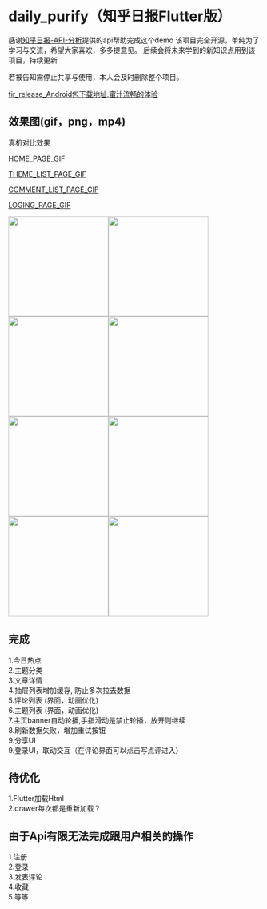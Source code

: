 
# daily_purify（知乎日报Flutter版）

感谢[知乎日报-API-分析](https://github.com/izzyleung/ZhihuDailyPurify/wiki/%E7%9F%A5%E4%B9%8E%E6%97%A5%E6%8A%A5-API-%E5%88%86%E6%9E%90)提供的api帮助完成这个demo
该项目完全开源，单纯为了学习与交流，希望大家喜欢，多多提意见。
后续会将未来学到的新知识点用到该项目，持续更新

若被告知需停止共享与使用，本人会及时删除整个项目。
  
[fir_release_Android包下载地址,蜜汁流畅的体验](https://fir.im/mrkg)

## 效果图(gif，png，mp4) 

[真机对比效果](https://www.jianshu.com/p/ee1539dc4e10)

[HOME_PAGE_GIF](https://www.jianshu.com/p/6f342031c0a4)

[THEME_LIST_PAGE_GIF](https://www.jianshu.com/p/265fd0fa6762)

[COMMENT_LIST_PAGE_GIF](https://www.jianshu.com/p/34953e28676f)

[LOGING_PAGE_GIF](https://www.jianshu.com/p/f7a9b8c84d26)


<img src="https://github.com/zhujian1989/ZhihuDailyPurifyByFlutter/blob/master/screenshot/1.jpeg" width="200"><img src="https://github.com/zhujian1989/ZhihuDailyPurifyByFlutter/blob/master/screenshot/2.jpeg" width="200"><img src="https://github.com/zhujian1989/ZhihuDailyPurifyByFlutter/blob/master/screenshot/3.jpeg" width="200"><img src="https://github.com/zhujian1989/ZhihuDailyPurifyByFlutter/blob/master/screenshot/4.jpeg" width="200"><img src="https://github.com/zhujian1989/ZhihuDailyPurifyByFlutter/blob/master/screenshot/5.jpeg" width="200"><img src="https://github.com/zhujian1989/ZhihuDailyPurifyByFlutter/blob/master/screenshot/6.jpeg" width="200"><img src="https://github.com/zhujian1989/ZhihuDailyPurifyByFlutter/blob/master/screenshot/7.jpeg" width="200"><img src="https://github.com/zhujian1989/ZhihuDailyPurifyByFlutter/blob/master/screenshot/8.jpeg" width="200">  

## 完成
1.今日热点  
2.主题分类  
3.文章详情  
4.抽屉列表增加缓存, 防止多次拉去数据  
5.评论列表 (界面，动画优化)   
6.主题列表 (界面，动画优化)  
7.主页banner自动轮播,手指滑动是禁止轮播，放开则继续  
8.刷新数据失败，增加重试按钮  
9.分享UI  
9.登录UI，联动交互（在评论界面可以点击写点评进入）


## 待优化
1.Flutter加载Html  
2.drawer每次都是重新加载？

## 由于Api有限无法完成跟用户相关的操作
1.注册   
2.登录  
3.发表评论  
4.收藏  
5.等等    




